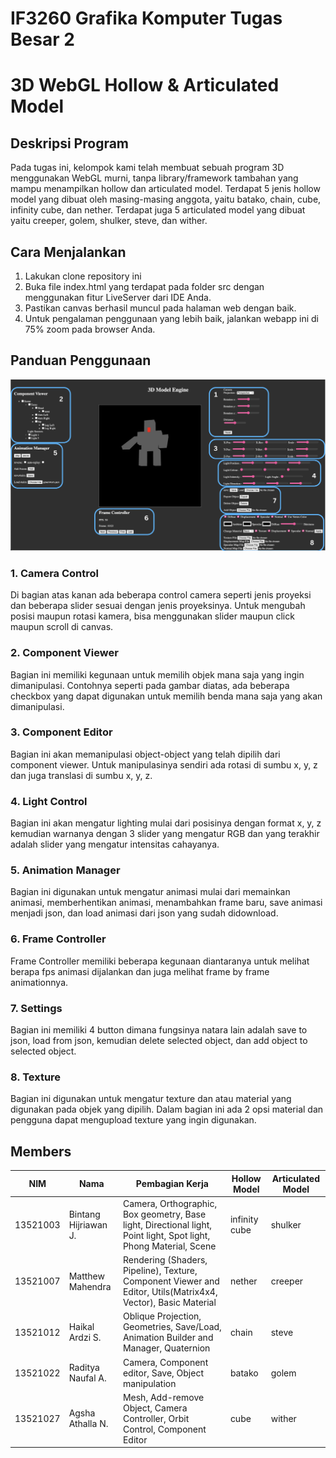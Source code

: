 # IF3260 Grafika Komputer Tugas Besar 2
# 3D WebGL Hollow & Articulated Model
## Deskripsi Program
Pada tugas ini, kelompok kami telah membuat sebuah program 3D menggunakan WebGL murni, tanpa library/framework tambahan yang mampu menampilkan hollow dan articulated model. Terdapat 5 jenis hollow model yang dibuat oleh masing-masing anggota, yaitu batako, chain, cube, infinity cube, dan nether. Terdapat juga 5 articulated model yang dibuat yaitu creeper, golem, shulker, steve, dan wither.

## Cara Menjalankan
1. Lakukan clone repository ini
2. Buka file index.html yang terdapat pada folder src dengan menggunakan fitur LiveServer dari IDE Anda.
3. Pastikan canvas berhasil muncul pada halaman web dengan baik.
4. Untuk pengalaman penggunaan yang lebih baik, jalankan webapp ini di 75% zoom pada browser Anda.

## Panduan Penggunaan
![main screen](img/screen.png)
### 1. Camera Control
Di bagian atas kanan ada beberapa control camera seperti jenis proyeksi dan beberapa slider sesuai dengan jenis proyeksinya. Untuk mengubah posisi maupun rotasi kamera, bisa menggunakan slider maupun click maupun scroll di canvas.

### 2. Component Viewer
Bagian ini memiliki kegunaan untuk memilih objek mana saja yang ingin dimanipulasi. Contohnya seperti pada gambar diatas, ada beberapa checkbox yang dapat digunakan untuk memilih benda mana saja yang akan dimanipulasi.

### 3. Component Editor
Bagian ini akan memanipulasi object-object yang telah dipilih dari component viewer. Untuk manipulasinya sendiri ada rotasi di sumbu x, y, z dan juga translasi di sumbu x, y, z.

### 4. Light Control
Bagian ini akan mengatur lighting mulai dari posisinya dengan format x, y, z kemudian warnanya dengan 3 slider yang mengatur RGB dan yang terakhir adalah slider yang mengatur intensitas cahayanya.

### 5. Animation Manager
Bagian ini digunakan untuk mengatur animasi mulai dari memainkan animasi, memberhentikan animasi, menambahkan frame baru, save animasi menjadi json, dan load animasi dari json yang sudah didownload.

### 6. Frame Controller
Frame Controller memiliki beberapa kegunaan diantaranya untuk melihat berapa fps animasi dijalankan dan juga melihat frame by frame animationnya.

### 7. Settings
Bagian ini memiliki 4 button dimana fungsinya natara lain adalah save to json, load from json, kemudian delete selected object, dan add object to selected object.

### 8. Texture
Bagian ini digunakan untuk mengatur texture dan atau material yang digunakan pada objek yang dipilih. Dalam bagian ini ada 2 opsi material dan pengguna dapat mengupload texture yang ingin digunakan.

## Members
| NIM | Nama |Pembagian Kerja |Hollow Model | Articulated Model|
| --- | -----| ---|----- | -----
| 13521003 |Bintang Hijriawan J.| Camera, Orthographic, Box geometry, Base light, Directional light, Point light, Spot light, Phong Material, Scene |infinity cube| shulker
| 13521007 |Matthew Mahendra| Rendering (Shaders, Pipeline), Texture, Component Viewer and Editor, Utils(Matrix4x4, Vector), Basic Material |nether | creeper
| 13521012 |Haikal Ardzi S.|Oblique Projection, Geometries, Save/Load, Animation Builder and Manager, Quaternion|chain |steve
| 13521022 |Raditya Naufal A.| Camera, Component editor, Save, Object manipulation|batako | golem
| 13521027 |Agsha Athalla N.| Mesh, Add-remove Object, Camera Controller, Orbit Control, Component Editor |cube| wither
